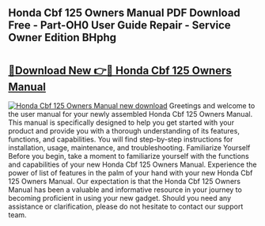 ## Honda Cbf 125 Owners Manual PDF Download Free - Part-OH0 User Guide Repair - Service Owner Edition BHphg

# <h2><a href="http://cf2192.oget.top/?id=Honda+Cbf+125+Owners+Manual">🔗Download New 👉🔴 Honda Cbf 125 Owners Manual</a></h2>

[![Honda Cbf 125 Owners Manual new download](https://i.imgur.com/5g1atiW.png)](http://cf2192.oget.top/?id=Honda+Cbf+125+Owners+Manual)
Greetings and welcome to the user manual for your newly assembled Honda Cbf 125 Owners Manual. This manual is specifically designed to help you get started with your product and provide you with a thorough understanding of its features, functions, and capabilities. You will find step-by-step instructions for installation, usage, maintenance, and troubleshooting. Familiarize Yourself Before you begin, take a moment to familiarize yourself with the functions and capabilities of your new Honda Cbf 125 Owners Manual. Experience the power of list of features in the palm of your hand with your new Honda Cbf 125 Owners Manual. Our expectation is that the Honda Cbf 125 Owners Manual has been a valuable and informative resource in your journey to becoming proficient in using your new gadget. Should you need any assistance or clarification, please do not hesitate to contact our support team.
